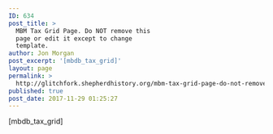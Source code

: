 ```yaml
---
ID: 634
post_title: >
  MBM Tax Grid Page. Do NOT remove this
  page or edit it except to change
  template.
author: Jon Morgan
post_excerpt: '[mbdb_tax_grid]'
layout: page
permalink: >
  http://glitchfork.shepherdhistory.org/mbm-tax-grid-page-do-not-remove-this-page-or-edit-it-except-to-change-template/
published: true
post_date: 2017-11-29 01:25:27
---
```

[mbdb_tax_grid]